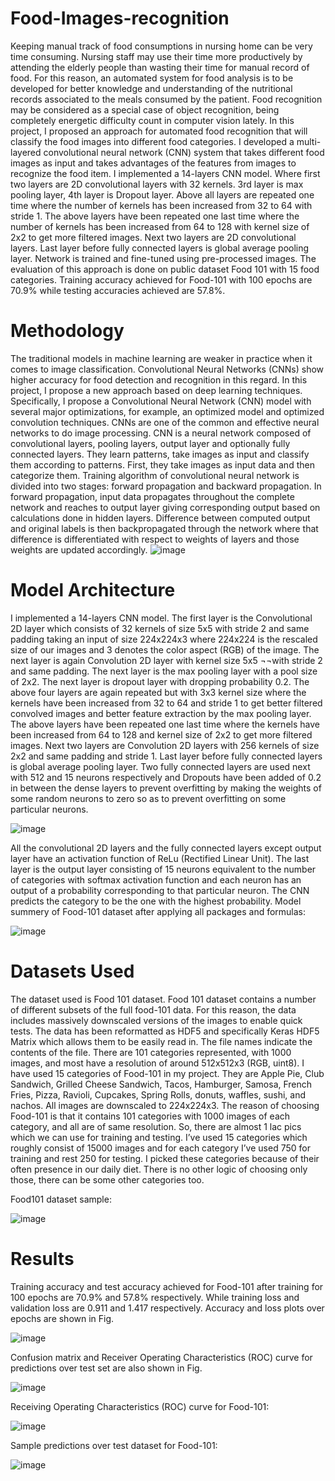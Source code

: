 # Food-Images-recognition
Keeping manual track of food consumptions in nursing home can be very time consuming. Nursing staff may use their time more productively by attending the elderly people than wasting their time for manual record of food. For this reason, an automated system for food analysis is to be developed for better knowledge and understanding of the nutritional records associated to the meals consumed by the patient. Food recognition may be considered as a special case of object recognition, being completely energetic difficulty count in computer vision lately. In this project, I proposed an approach for automated food recognition that will classify the food images into different food categories. I developed a multi-layered convolutional neural network (CNN) system that takes different food images as input and takes advantages of the features from images to recognize the food item. I implemented a 14-layers CNN model. Where first two layers are 2D convolutional layers with 32 kernels. 3rd layer is max pooling layer, 4th layer is Dropout layer. Above all layers are repeated one time where the number of kernels has been increased from 32 to 64 with stride 1. The above layers have been repeated one last time where the number of kernels has been increased from 64 to 128 with kernel size of 2x2 to get more filtered images. Next two layers are 2D convolutional layers. Last layer before fully connected layers is global average pooling layer.
Network is trained and fine-tuned using pre-processed images. The evaluation of this approach is done on public dataset Food 101 with 15 food categories. Training accuracy achieved for Food-101 with 100 epochs are 70.9% while testing accuracies achieved are 57.8%.

# Methodology
The traditional models in machine learning are weaker in practice when it comes to image classification. Convolutional Neural Networks (CNNs) show higher accuracy for food detection and recognition in this regard. In this project, I propose a new approach based on deep learning techniques. Specifically, I propose a Convolutional Neural Network (CNN) model with several major optimizations, for example, an optimized model and optimized convolution techniques. CNNs are one of the common and effective neural networks to do image processing. CNN is a neural network composed of convolutional layers, pooling layers, output layer and optionally fully connected layers. They learn patterns, take images as input and classify them according to patterns. First, they take images as input data and then categorize them. Training algorithm of convolutional neural network is divided into two stages: forward propagation and backward propagation. In forward propagation, input data propagates throughout the complete network and reaches to output layer giving corresponding output based on calculations done in hidden layers. Difference between computed output and original labels is then backpropagated through the network where that difference is differentiated with respect to weights of layers and those weights are updated accordingly. 
![image](https://user-images.githubusercontent.com/105145104/169947721-29916300-a6f8-40ce-a857-0963dc04aee3.png)

# Model Architecture 
I implemented a 14-layers CNN model. The first layer is the Convolutional 2D layer which consists of 32 kernels of size 5x5 with stride 2 and same padding taking an input of size 224x224x3 where 224x224 is the rescaled size of our images and 3 denotes the color aspect (RGB) of the image. The next layer is again Convolution 2D layer with kernel size 5x5 ¬¬with stride 2 and same padding. The next layer is the max pooling layer with a pool size of 2x2. The next layer is dropout layer with dropping probability 0.2. The above four layers are again repeated but with 3x3 kernel size where the kernels have been increased from 32 to 64 and stride 1 to get better filtered convolved images and better feature extraction by the max pooling layer. The above layers have been repeated one last time where the kernels have been increased from 64 to 128 and kernel size of 2x2 to get more filtered images. Next two layers are Convolution 2D layers with 256 kernels of size 2x2 and same padding and stride 1. Last layer before fully connected layers is global average pooling layer. Two fully connected layers are used next with 512 and 15 neurons respectively and Dropouts have been added of 0.2 in between the dense layers to prevent overfitting by making the weights of some random neurons to zero so as to prevent overfitting on some particular neurons. 

![image](https://user-images.githubusercontent.com/105145104/169947875-a9d7fdfb-ad36-4a51-91a3-6601ff83dad1.png)

All the convolutional 2D layers and the fully connected layers except output layer have an activation function of ReLu (Rectified Linear Unit). The last layer is the output layer consisting of 15 neurons equivalent to the number of categories with softmax activation function and each neuron has an output of a probability corresponding to that particular neuron. The CNN predicts the category to be the one with the highest probability.
Model summery of Food-101 dataset after applying all packages and formulas:

![image](https://user-images.githubusercontent.com/105145104/169947937-7709ff07-740d-4ed5-b927-985a5ff8848f.png)

# Datasets Used  
The dataset used is Food 101 dataset. Food 101 dataset contains a number of different subsets of the full food-101 data. For this reason, the data includes massively downscaled versions of the images to enable quick tests. The data has been reformatted as HDF5 and specifically Keras HDF5 Matrix which allows them to be easily read in. The file names indicate the contents of the file. There are 101 categories represented, with 1000 images, and most have a resolution of around 512x512x3 (RGB, uint8).
I have used 15 categories of Food-101 in my project. They are Apple Pie, Club Sandwich, Grilled Cheese Sandwich, Tacos, Hamburger, Samosa, French Fries, Pizza, Ravioli, Cupcakes, Spring Rolls, donuts, waffles, sushi, and nachos. All images are downscaled to 224x224x3. The reason of choosing Food-101 is that it contains 101 categories with 1000 images of each category, and all are of same resolution. So, there are almost 1 lac pics which we can use for training and testing. I’ve used 15 categories which roughly consist of 15000 images and for each category I’ve used 750 for training and rest 250 for testing. I picked these categories because of their often presence in our daily diet. There is no other logic of choosing only those, there can be some other categories too.

Food101 dataset sample: 

![image](https://user-images.githubusercontent.com/105145104/169948382-b4ecfb25-28ab-4660-a5c7-08c2e30fa2d8.png)

# Results
Training accuracy and test accuracy achieved for Food-101 after training for 100 epochs are 70.9% and 57.8% respectively. While training loss and validation loss are 0.911 and 1.417 respectively. Accuracy and loss plots over epochs are shown in Fig.

![image](https://user-images.githubusercontent.com/105145104/169948497-2e98c359-95a0-45c8-9bf3-0e83c84128c1.png)

Confusion matrix and Receiver Operating Characteristics (ROC) curve for predictions over test set are also shown in Fig. 

![image](https://user-images.githubusercontent.com/105145104/169948560-f54c4d3d-88b1-4d72-88ac-d6de2bd05101.png)

Receiving Operating Characteristics (ROC) curve for Food-101:

![image](https://user-images.githubusercontent.com/105145104/169948664-cc236bd0-63f6-4fa9-81f6-327d3e357b56.png)

Sample predictions over test dataset for Food-101:

![image](https://user-images.githubusercontent.com/105145104/169948739-4d5f5b9a-081f-45c7-b3ac-48cc494b1f23.png)


